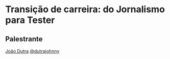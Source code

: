 # Transição de carreira: do Jornalismo para Tester

## Palestrante
[João Dutra](mailto:johnny.dutra@gmail.com)
[@dutrajohnny](https://twitter.com/dutrajohnny)
